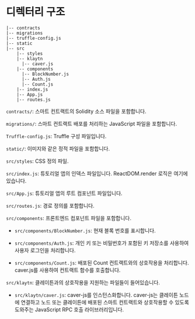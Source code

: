 # 디렉터리 구조

```
|-- contracts
|-- migrations
|-- truffle-config.js
|-- static  
|-- src  
    |-- styles
    |-- klaytn
      |-- caver.js
    |-- components
      |-- BlockNumber.js
      |-- Auth.js
      |-- Count.js
    |-- index.js
    |-- App.js
    |-- routes.js
```

`contracts/`: 스마트 컨트랙트의 Solidity 소스 파일을 포함합니다.  

`migrations/`: 스마트 컨트랙트 배포를 처리하는 JavaScript 파일을 포함합니다.

`Truffle-config.js`: Truffle 구성 파일입니다.

`static/`: 이미지와 같은 정적 파일을 포함합니다.

`src/styles`: CSS 정의 파일.  

`src/index.js`: 튜토리얼 앱의 인덱스 파일입니다. ReactDOM.render 로직은 여기에 있습니다.  

`src/App.js`: 튜토리얼 앱의 루트 컴포넌트 파일입니다.  

`src/routes.js`: 경로 정의를 포함합니다.  

`src/components`: 프론트엔드 컴포넌트 파일을 포함합니다.  

* `src/components/BlockNumber.js`: 현재 블록 번호를 표시합니다.  

* `src/components/Auth.js`: 개인 키 또는 비밀번호가 포함된 키 저장소를 사용하여 사용자 로그인을 처리합니다.

* `src/components/Count.js`: 배포된 Count 컨트랙트와의 상호작용을 처리합니다. caver.js를 사용하여 컨트랙트 함수를 호출합니다.  

`src/klaytn`: 클레이튼과의 상호작용을 지원하는 파일들이 들어있습니다.

* `src/klaytn/caver.js`: caver-js를 인스턴스화합니다. caver-js는 클레이튼 노드에 연결하고 노드 또는 클레이튼에 배포된 스마트 컨트랙트와 상호작용할 수 있도록 도와주는 JavaScript RPC 호출 라이브러리입니다.
